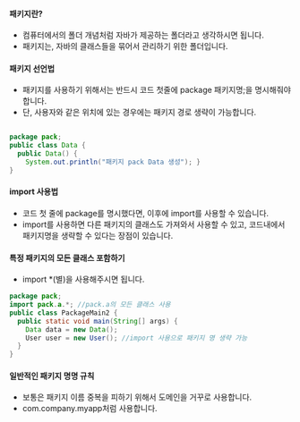 #### 패키지란?
- 컴퓨터에서의 폴더 개념처럼 자바가 제공하는 폴더라고 생각하시면 됩니다.
- 패키지는, 자바의 클래스들을 묶어서 관리하기 위한 폴더입니다.

#### 패키지 선언법
- 패키지를 사용하기 위해서는 반드시 코드 첫줄에 package 패키지명;을 명시해줘야 합니다.
- 단, 사용자와 같은 위치에 있는 경우에는 패키지 경로 생략이 가능합니다.

```java

package pack;
public class Data {
  public Data() {
    System.out.println("패키지 pack Data 생성"); }
}
```

#### import 사용법
- 코드 첫 줄에 package를 명시했다면, 이후에 import를 사용할 수 있습니다.
- import를 사용하면 다른 패키지의 클래스도 가져와서 사용할 수 있고, 코드내에서 패키지명을 생략할 수 있다는 장점이 있습니다.

#### 특정 패키지의 모든 클래스 포함하기
- import *(별)을 사용해주시면 됩니다.
```java
package pack;
import pack.a.*; //pack.a의 모든 클래스 사용
public class PackageMain2 {
  public static void main(String[] args) {
    Data data = new Data();
    User user = new User(); //import 사용으로 패키지 명 생략 가능
  }
}
```

#### 일반적인 패키지 명명 규칙
- 보통은 패키지 이름 중복을 피하기 위해서 도메인을 거꾸로 사용합니다.
- com.company.myapp처럼 사용합니다.

